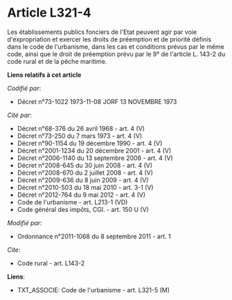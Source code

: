 # Article L321-4

Les établissements publics fonciers de l'Etat peuvent agir par voie d'expropriation et exercer les droits de préemption et de
priorité définis dans le code de l'urbanisme, dans les cas et conditions prévus par le même code, ainsi que le droit de
préemption prévu par le 9° de l'article L. 143-2 du code rural et de la pêche maritime.

**Liens relatifs à cet article**

_Codifié par_:

  - Décret n°73-1022 1973-11-08 JORF 13 NOVEMBRE 1973

_Cité par_:

  - Décret n°68-376 du 26 avril 1968 - art. 4 (V)
  - Décret n°73-250 du 7 mars 1973 - art. 4 (V)
  - Décret n°90-1154 du 19 décembre 1990 - art. 4 (V)
  - Décret n°2001-1234 du 20 décembre 2001 - art. 4 (V)
  - Décret n°2006-1140 du 13 septembre 2006 - art. 4 (V)
  - Décret n°2008-645 du 30 juin 2008 - art. 4 (V)
  - Décret n°2008-670 du 2 juillet 2008 - art. 4 (V)
  - Décret n°2009-636 du 8 juin 2009 - art. 4 (V)
  - Décret n°2010-503 du 18 mai 2010 - art. 3-1 (V)
  - Décret n°2012-764 du 9 mai 2012 - art. 4 (V)
  - Code de l'urbanisme - art. L213-1 (VD)
  - Code général des impôts, CGI. - art. 150 U (V)

_Modifié par_:

  - Ordonnance n°2011-1068 du 8 septembre 2011 - art. 1

_Cite_:

  - Code rural - art. L143-2

**Liens**:

  - TXT_ASSOCIE: Code de l'urbanisme - art. L321-5 (M)
